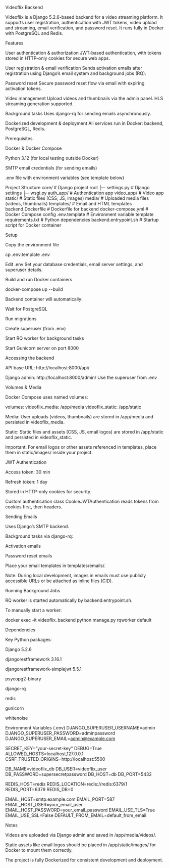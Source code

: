 Videoflix Backend

Videoflix is a Django 5.2.6-based backend for a video streaming platform. It supports user registration, authentication with JWT tokens, video upload and streaming, email verification, and password reset. It runs fully in Docker with PostgreSQL and Redis.

Features

User authentication & authorization
JWT-based authentication, with tokens stored in HTTP-only cookies for secure web apps.

User registration & email verification
Sends activation emails after registration using Django’s email system and background jobs (RQ).

Password reset
Secure password reset flow via email with expiring activation tokens.

Video management
Upload videos and thumbnails via the admin panel. HLS streaming generation supported.

Background tasks
Uses django-rq for sending emails asynchronously.

Dockerized development & deployment
All services run in Docker: backend, PostgreSQL, Redis.

Prerequisites

Docker & Docker Compose

Python 3.12 (for local testing outside Docker)

SMTP email credentials (for sending emails)

.env file with environment variables (see template below)

Project Structure
core/                     # Django project root
├─ settings.py            # Django settings
├─ wsgi.py
auth_app/                 # Authentication app
video_app/                # Video app
static/                   # Static files (CSS, JS, images)
media/                    # Uploaded media files (videos, thumbnails)
templates/                # Email and HTML templates
backend.Dockerfile         # Dockerfile for backend
docker-compose.yml         # Docker Compose config
.env.template              # Environment variable template
requirements.txt           # Python dependencies
backend.entrypoint.sh      # Startup script for Docker container


Setup

Copy the environment file

cp .env.template .env


Edit .env
Set your database credentials, email server settings, and superuser details.

Build and run Docker containers

docker-compose up --build


Backend container will automatically:

Wait for PostgreSQL

Run migrations

Create superuser (from .env)

Start RQ worker for background tasks

Start Gunicorn server on port 8000

Accessing the backend

API base URL: http://localhost:8000/api/

Django admin: http://localhost:8000/admin/
Use the superuser from .env

Volumes & Media

Docker Compose uses named volumes:

volumes:
  videoflix_media: /app/media
  videoflix_static: /app/static


Media: User uploads (videos, thumbnails) are stored in /app/media and persisted in videoflix_media.

Static: Static files and assets (CSS, JS, email logos) are stored in /app/static and persisted in videoflix_static.

Important: For email logos or other assets referenced in templates, place them in static/images/ inside your project.

JWT Authentication

Access token: 30 min

Refresh token: 1 day

Stored in HTTP-only cookies for security.

Custom authentication class CookieJWTAuthentication reads tokens from cookies first, then headers.

Sending Emails

Uses Django’s SMTP backend.

Background tasks via django-rq:

Activation emails

Password reset emails

Place your email templates in templates/emails/.

Note: During local development, images in emails must use publicly accessible URLs or be attached as inline files (CID).

Running Background Jobs

RQ worker is started automatically by backend.entrypoint.sh.

To manually start a worker:

docker exec -it videoflix_backend python manage.py rqworker default

Dependencies

Key Python packages:

Django 5.2.6

djangorestframework 3.16.1

djangorestframework-simplejwt 5.5.1

psycopg2-binary

django-rq

redis

gunicorn

whitenoise

Environment Variables (.env)
DJANGO_SUPERUSER_USERNAME=admin
DJANGO_SUPERUSER_PASSWORD=adminpassword
DJANGO_SUPERUSER_EMAIL=admin@example.com

SECRET_KEY="your-secret-key"
DEBUG=True
ALLOWED_HOSTS=localhost,127.0.0.1
CSRF_TRUSTED_ORIGINS=http://localhost:5500

DB_NAME=videoflix_db
DB_USER=videoflix_user
DB_PASSWORD=supersecretpassword
DB_HOST=db
DB_PORT=5432

REDIS_HOST=redis
REDIS_LOCATION=redis://redis:6379/1
REDIS_PORT=6379
REDIS_DB=0

EMAIL_HOST=smtp.example.com
EMAIL_PORT=587
EMAIL_HOST_USER=your_email_user
EMAIL_HOST_PASSWORD=your_email_password
EMAIL_USE_TLS=True
EMAIL_USE_SSL=False
DEFAULT_FROM_EMAIL=default_from_email

Notes

Videos are uploaded via Django admin and saved in /app/media/videos/.

Static assets like email logos should be placed in /app/static/images/ for Docker to mount them correctly.

The project is fully Dockerized for consistent development and deployment.
